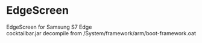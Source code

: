 # EdgeScreen
EdgeScreen for Samsung S7 Edge  
cocktailbar.jar decompile from /System/framework/arm/boot-framework.oat  
